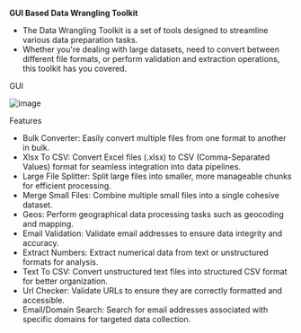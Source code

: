 **GUI Based Data Wrangling Toolkit**

- The Data Wrangling Toolkit is a set of tools designed to streamline various data preparation tasks. 
- Whether you're dealing with large datasets, need to convert between different file formats, or perform validation and extraction operations, this toolkit has you covered.

GUI

![image](https://github.com/Apurv428/gui-tool/assets/84929607/81b1dea1-dc3d-42ea-abec-e9ec8f0923d8)

Features
- Bulk Converter: Easily convert multiple files from one format to another in bulk.
- Xlsx To CSV: Convert Excel files (.xlsx) to CSV (Comma-Separated Values) format for seamless integration into data pipelines.
- Large File Splitter: Split large files into smaller, more manageable chunks for efficient processing.
- Merge Small Files: Combine multiple small files into a single cohesive dataset.
- Geos: Perform geographical data processing tasks such as geocoding and mapping.
- Email Validation: Validate email addresses to ensure data integrity and accuracy.
- Extract Numbers: Extract numerical data from text or unstructured formats for analysis.
- Text To CSV: Convert unstructured text files into structured CSV format for better organization.
- Url Checker: Validate URLs to ensure they are correctly formatted and accessible.
- Email/Domain Search: Search for email addresses associated with specific domains for targeted data collection.
